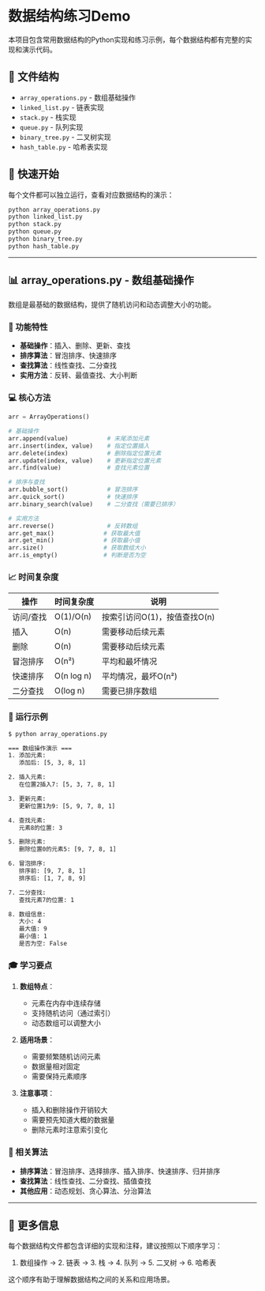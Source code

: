 # 数据结构练习Demo

本项目包含常用数据结构的Python实现和练习示例，每个数据结构都有完整的实现和演示代码。

## 📁 文件结构

- `array_operations.py` - 数组基础操作
- `linked_list.py` - 链表实现
- `stack.py` - 栈实现
- `queue.py` - 队列实现
- `binary_tree.py` - 二叉树实现
- `hash_table.py` - 哈希表实现

## 🚀 快速开始

每个文件都可以独立运行，查看对应数据结构的演示：

```bash
python array_operations.py
python linked_list.py
python stack.py
python queue.py
python binary_tree.py
python hash_table.py
```

---

## 📊 array_operations.py - 数组基础操作

数组是最基础的数据结构，提供了随机访问和动态调整大小的功能。

### 🔧 功能特性

- **基础操作**：插入、删除、更新、查找
- **排序算法**：冒泡排序、快速排序
- **查找算法**：线性查找、二分查找
- **实用方法**：反转、最值查找、大小判断

### 💻 核心方法

```python
arr = ArrayOperations()

# 基础操作
arr.append(value)           # 末尾添加元素
arr.insert(index, value)    # 指定位置插入
arr.delete(index)           # 删除指定位置元素
arr.update(index, value)    # 更新指定位置元素
arr.find(value)             # 查找元素位置

# 排序与查找
arr.bubble_sort()           # 冒泡排序
arr.quick_sort()            # 快速排序
arr.binary_search(value)    # 二分查找（需要已排序）

# 实用方法
arr.reverse()               # 反转数组
arr.get_max()              # 获取最大值
arr.get_min()              # 获取最小值
arr.size()                 # 获取数组大小
arr.is_empty()             # 判断是否为空
```

### 📈 时间复杂度

| 操作 | 时间复杂度 | 说明 |
|------|------------|------|
| 访问/查找 | O(1)/O(n) | 按索引访问O(1)，按值查找O(n) |
| 插入 | O(n) | 需要移动后续元素 |
| 删除 | O(n) | 需要移动后续元素 |
| 冒泡排序 | O(n²) | 平均和最坏情况 |
| 快速排序 | O(n log n) | 平均情况，最坏O(n²) |
| 二分查找 | O(log n) | 需要已排序数组 |

### 🎯 运行示例

```bash
$ python array_operations.py

=== 数组操作演示 ===
1. 添加元素:
   添加后: [5, 3, 8, 1]

2. 插入元素:
   在位置2插入7: [5, 3, 7, 8, 1]

3. 更新元素:
   更新位置1为9: [5, 9, 7, 8, 1]

4. 查找元素:
   元素8的位置: 3

5. 删除元素:
   删除位置0的元素5: [9, 7, 8, 1]

6. 冒泡排序:
   排序前: [9, 7, 8, 1]
   排序后: [1, 7, 8, 9]

7. 二分查找:
   查找元素7的位置: 1

8. 数组信息:
   大小: 4
   最大值: 9
   最小值: 1
   是否为空: False
```

### 🎓 学习要点

1. **数组特点**：
   - 元素在内存中连续存储
   - 支持随机访问（通过索引）
   - 动态数组可以调整大小

2. **适用场景**：
   - 需要频繁随机访问元素
   - 数据量相对固定
   - 需要保持元素顺序

3. **注意事项**：
   - 插入和删除操作开销较大
   - 需要预先知道大概的数据量
   - 删除元素时注意索引变化

### 🔗 相关算法

- **排序算法**：冒泡排序、选择排序、插入排序、快速排序、归并排序
- **查找算法**：线性查找、二分查找、插值查找
- **其他应用**：动态规划、贪心算法、分治算法

---

## 📝 更多信息

每个数据结构文件都包含详细的实现和注释，建议按照以下顺序学习：

1. 数组操作 → 2. 链表 → 3. 栈 → 4. 队列 → 5. 二叉树 → 6. 哈希表

这个顺序有助于理解数据结构之间的关系和应用场景。